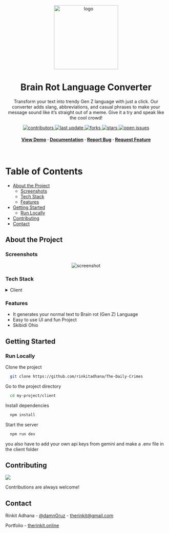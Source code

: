
<div align="center">


  <img src="https://github.com/user-attachments/assets/7e03668f-4ab1-494d-8604-80c2f5f619cf" alt="logo" width="200" height="auto" />
  <h1>Brain Rot Language Converter</h1>
  
  <p>
Transform your text into trendy Gen Z language with just a click. Our converter adds slang, abbreviations, and casual phrases to make your message sound like it’s straight out of a meme. Give it a try and speak like the cool crowd!  </p>
  
  
<!-- Badges -->
<p>
  <a href="https://github.com/rinkitadhana/BrainRot-Language-Converter">
    <img src="https://img.shields.io/github/contributors/rinkitadhana/BrainRot-Language-Converter" alt="contributors" />
  </a>
  <a href="https://github.com/rinkitadhana/BrainRot-Language-Converter">
    <img src="https://img.shields.io/github/last-commit/rinkitadhana/BrainRot-Language-Converter" alt="last update" />
  </a>
  <a href="https://github.com/rinkitadhana/BrainRot-Language-Converter">
    <img src="https://img.shields.io/github/forks/rinkitadhana/BrainRot-Language-Converter" alt="forks" />
  </a>
  <a href="https://github.com/rinkitadhana/BrainRot-Language-Converter">
    <img src="https://img.shields.io/github/stars/rinkitadhana/BrainRot-Language-Converter" alt="stars" />
  </a>
  <a href="https://github.com/rinkitadhana/BrainRot-Language-Converter">
    <img src="https://img.shields.io/github/issues/rinkitadhana/BrainRot-Language-Converter" alt="open issues" />
  </a>
 
</p>
   
<h4>
    <a href="https://brainrot-language-converter.vercel.app/">View Demo</a>
  <span> · </span>
    <a href="https://github.com/rinkitadhana/BrainRot-Language-Converter">Documentation</a>
  <span> · </span>
    <a href="https://github.com/rinkitadhana/BrainRot-Language-Converter">Report Bug</a>
  <span> · </span>
    <a href="https://github.com/rinkitadhana/BrainRot-Language-Converter">Request Feature</a>
  </h4>
</div>

<br />

<!-- Table of Contents -->
#  Table of Contents

- [About the Project](#about-the-project)
  * [Screenshots](#screenshots)
  * [Tech Stack](#tech-stack)
  * [Features](#features)
- [Getting Started](#getting-started)
  * [Run Locally](#run-locally)
- [Contributing](#contributing)
- [Contact](#contact)

  

<!-- About the Project -->
##  About the Project


<!-- Screenshots -->
###  Screenshots

<div align="center"> 
  <img src="https://github.com/user-attachments/assets/8b068f29-6eab-47d0-9af8-0afcc4cf490a" alt="screenshot" />
</div>



<!-- TechStack -->
###  Tech Stack

<details>
  <summary>Client</summary>
  <ul>
        <li><a href="">React.js</a></li>
        <li><a href="">Javascript</a></li>
        <li><a href="">TailwindCSS</a></li>
        <li><a href="">Gemini Api</a></li>
  </ul>
</details>

<!-- Features -->
### Features

- It generates your normal text to Brain rot (Gen Z) Language
- Easy to use UI and fun Project
- Skibidi Ohio


<!-- Getting Started -->
##  Getting Started

<!-- Run Locally -->
### Run Locally

Clone the project

```bash
  git clone https://github.com/rinkitadhana/The-Daily-Crimes
```

Go to the project directory

```bash
  cd my-project/client
```

Install dependencies

```bash
  npm install
```

Start the server

```bash
  npm run dev
```

you also have to add your own api keys from gemini and make a .env file in the client folder

<!-- Contributing -->
## Contributing

<a href="https://github.com/rinkitadhana/The-Daily-Crimes/contributors">
  <img src="https://contrib.rocks/image?repo=rinkitadhana/The-Daily-Crimes" />
</a>


Contributions are always welcome!



<!-- Contact -->
##  Contact

Rinkit Adhana - [@damnGruz](https://twitter.com/damnGruz) - therinkit@gmail.com

Portfolio - [therinkit.online](https://therinkit.online)

